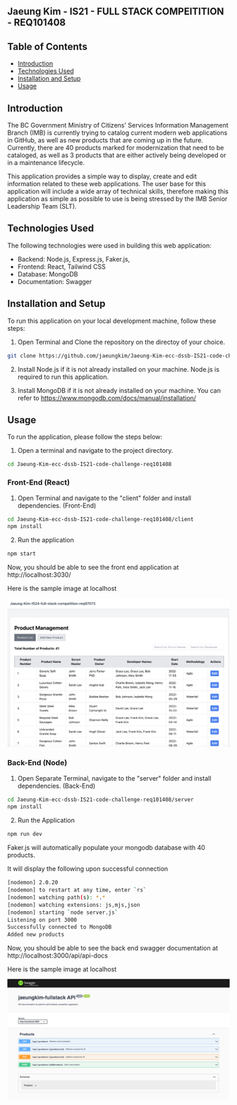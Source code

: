 ## Jaeung Kim - IS21 - FULL STACK COMPEITITION - REQ101408

## Table of Contents

- [Introduction](#introduction)
- [Technologies Used](#technologies-used)
- [Installation and Setup](#installation-and-setup)
- [Usage](#usage)

## Introduction

The BC Government Ministry of Citizens' Services Information Management Branch (IMB) is currently trying to catalog current modern web applications in GitHub, as well as new products that are coming up in the future. Currently, there are 40 products marked for modernization that need to be cataloged, as well as 3 products that are either actively being developed or in a maintenance lifecycle.

This application provides a simple way to display, create and edit information related to these web applications. The user base for this application will include a wide array of technical skills, therefore making this application as simple as possible to use is being stressed by the IMB Senior Leadership Team (SLT).

## Technologies Used

The following technologies were used in building this web application:

- Backend: Node.js, Express.js, Faker.js,
- Frontend: React, Tailwind CSS
- Database: MongoDB
- Documentation: Swagger

## Installation and Setup

To run this application on your local development machine, follow these steps:

1. Open Terminal and Clone the repository on the directoy of your choice.

```bash
git clone https://github.com/jaeungkim/Jaeung-Kim-ecc-dssb-IS21-code-challenge-req101408.git
```

2. Install Node.js if it is not already installed on your machine. Node.js is required to run this application.

3. Install MongoDB if it is not already installed on your machine. You can refer to https://www.mongodb.com/docs/manual/installation/

## Usage

To run the application, please follow the steps below:

1. Open a terminal and navigate to the project directory.

```bash
cd Jaeung-Kim-ecc-dssb-IS21-code-challenge-req101408
```

### Front-End (React)

1. Open Terminal and navigate to the "client" folder and install dependencies. (Front-End)

```bash
cd Jaeung-Kim-ecc-dssb-IS21-code-challenge-req101408/client
npm install
```

2. Run the application

```bash
npm start
```

Now, you should be able to see the front end application at http://localhost:3030/

Here is the sample image at localhost

![alt text](/client/src/assets/frontend.png)

### Back-End (Node)

1. Open Separate Terminal, navigate to the "server" folder and install dependencies. (Back-End)

```bash
cd Jaeung-Kim-ecc-dssb-IS21-code-challenge-req101408/server
npm install
```

2. Run the Application

```bash
npm run dev
```

Faker.js will automatically populate your mongodb database with 40 products.

It will display the following upon successful connection

```bash
[nodemon] 2.0.20
[nodemon] to restart at any time, enter `rs`
[nodemon] watching path(s): *.*
[nodemon] watching extensions: js,mjs,json
[nodemon] starting `node server.js`
Listening on port 3000
Successfully connected to MongoDB
Added new products
```

Now, you should be able to see the back end swagger documentation at http://localhost:3000/api/api-docs

Here is the sample image at localhost

![alt text](/client/src/assets/swagger.png)
